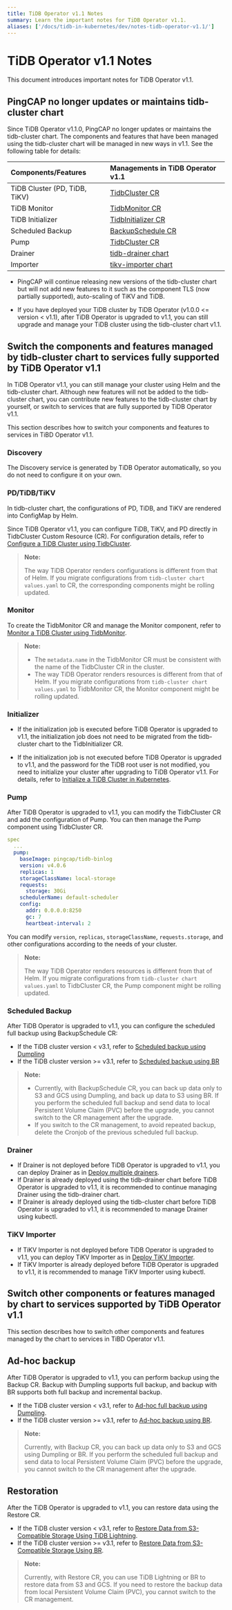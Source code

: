 ```yaml
---
title: TiDB Operator v1.1 Notes
summary: Learn the important notes for TiDB Operator v1.1.
aliases: ['/docs/tidb-in-kubernetes/dev/notes-tidb-operator-v1.1/']
---
```


# TiDB Operator v1.1 Notes

This document introduces important notes for TiDB Operator v1.1.

## PingCAP no longer updates or maintains tidb-cluster chart

Since TiDB Operator v1.1.0, PingCAP no longer updates or maintains the tidb-cluster chart. The components and features that have been managed using the tidb-cluster chart will be managed in new ways in v1.1. See the following table for details:

| Components/Features | Managements in TiDB Operator v1.1 |
| :--- | :--- |
| TiDB Cluster (PD, TiDB, TiKV) | [TidbCluster CR](https://github.com/pingcap/tidb-operator/blob/master/docs/api-references/docs.md) |
| TiDB Monitor | [TidbMonitor CR](https://github.com/pingcap/tidb-operator/blob/master/manifests/monitor/tidb-monitor.yaml) |
| TiDB Initializer | [TidbInitializer CR](https://github.com/pingcap/tidb-operator/blob/master/manifests/initializer/tidb-initializer.yaml) |
| Scheduled Backup | [BackupSchedule CR](https://github.com/pingcap/tidb-operator/blob/master/manifests/backup/backup-schedule-aws-s3-br.yaml) |
| Pump | [TidbCluster CR](https://github.com/pingcap/tidb-operator/blob/master/docs/api-references/docs.md) |
| Drainer | [tidb-drainer chart](https://github.com/pingcap/tidb-operator/tree/master/charts/tidb-drainer) |
| Importer | [tikv-importer chart](https://github.com/pingcap/tidb-operator/tree/master/charts/tikv-importer) |

- PingCAP will continue releasing new versions of the tidb-cluster chart but will not add new features to it such as the component TLS (now partially supported), auto-scaling of TiKV and TiDB.

- If you have deployed your TiDB cluster by TiDB Operator (v1.0.0 <= version < v1.1), after TiDB Operator is upgraded to v1.1, you can still upgrade and manage your TiDB cluster using the tidb-cluster chart v1.1.

## Switch the components and features managed by tidb-cluster chart to services fully supported by TiDB Operator v1.1

In TiDB Operator v1.1, you can still manage your cluster using Helm and the tidb-cluster chart. Although new features will not be added to the tidb-cluster chart, you can contribute new features to the tidb-cluster chart by yourself, or switch to services that are fully supported by TiDB Operator v1.1.

This section describes how to switch your components and features to services in TiBD Operator v1.1.

### Discovery

The Discovery service is generated by TiDB Operator automatically, so you do not need to configure it on your own.

### PD/TiDB/TiKV

In tidb-cluster chart, the configurations of PD, TiDB, and TiKV are rendered into ConfigMap by Helm.

Since TiDB Operator v1.1, you can configure TiDB, TiKV, and PD directly in TidbCluster Custom Resource (CR). For configuration details, refer to [Configure a TiDB Cluster using TidbCluster](configure-a-tidb-cluster.md).

> **Note:**
>
> The way TiDB Operator renders configurations is different from that of Helm. If you migrate configurations from `tidb-cluster chart values.yaml` to CR, the corresponding components might be rolling updated.

### Monitor

To create the TidbMonitor CR and manage the Monitor component, refer to [Monitor a TiDB Cluster using TidbMonitor](monitor-using-tidbmonitor.md).

> **Note:**
>
> * The `metadata.name` in the TidbMonitor CR must be consistent with the name of the TidbCluster CR in the cluster.
> * The way TiDB Operator renders resources is different from that of Helm. If you migrate configurations from `tidb-cluster chart values.yaml` to TidbMonitor CR, the Monitor component might be rolling updated.

### Initializer

- If the initialization job is executed before TiDB Operator is upgraded to v1.1, the initialization job does not need to be migrated from the tidb-cluster chart to the TidbInitializer CR.

- If the initialization job is not executed before TiDB Operator is upgraded to v1.1, and the password for the TiDB root user is not modified, you need to initialize your cluster after upgrading to TiDB Operator v1.1. For details, refer to [Initialize a TiDB Cluster in Kubernetes](initialize-a-cluster.md).

### Pump

After TiDB Operator is upgraded to v1.1, you can modify the TidbCluster CR and add the configuration of Pump. You can then manage the Pump component using TidbCluster CR.

``` yaml
spec
  ...
  pump:
    baseImage: pingcap/tidb-binlog
    version: v4.0.6
    replicas: 1
    storageClassName: local-storage
    requests:
      storage: 30Gi
    schedulerName: default-scheduler
    config:
      addr: 0.0.0.0:8250
      gc: 7
      heartbeat-interval: 2
```

You can modify `version`, `replicas`, `storageClassName`, `requests.storage`, and other configurations according to the needs of your cluster.

> **Note:**
>
> The way TiDB Operator renders resources is different from that of Helm. If you migrate configurations from `tidb-cluster chart values.yaml` to TidbCluster CR, the Pump component might be rolling updated.

### Scheduled Backup

After TiDB Operator is upgraded to v1.1, you can configure the scheduled full backup using BackupSchedule CR:

- If the TiDB cluster version < v3.1, refer to [Scheduled backup using Dumpling](backup-to-s3.md#scheduled-full-backup-to-s3-compatible-storage)
- If the TiDB cluster version >= v3.1, refer to [Scheduled backup using BR](backup-to-aws-s3-using-br.md#scheduled-full-backup)

> **Note:**
>
> - Currently, with BackupSchedule CR, you can back up data only to S3 and GCS using Dumpling, and back up data to S3 using BR. If you perform the scheduled full backup and send data to local Persistent Volume Claim (PVC) before the upgrade, you cannot switch to the CR management after the upgrade.
> - If you switch to the CR management, to avoid repeated backup, delete the Cronjob of the previous scheduled full backup.

### Drainer

- If Drainer is not deployed before TiDB Operator is upgraded to v1.1, you can deploy Drainer as in [Deploy multiple drainers](deploy-tidb-binlog.md#deploy-drainer).
- If Drainer is already deployed using the tidb-drainer chart before TiDB Operator is upgraded to v1.1, it is recommended to continue managing Drainer using the tidb-drainer chart.
- If Drainer is already deployed using the tidb-cluster chart before TiDB Operator is upgraded to v1.1, it is recommended to manage Drainer using kubectl.

### TiKV Importer

- If TiKV Importer is not deployed before TiDB Operator is upgraded to v1.1, you can deploy TiKV Importer as in [Deploy TiKV Importer](restore-data-using-tidb-lightning.md#deploy-tikv-importer).
- If TiKV Importer is already deployed before TiDB Operator is upgraded to v1.1, it is recommended to manage TiKV Importer using kubectl.

## Switch other components or features managed by chart to services supported by TiDB Operator v1.1

This section describes how to switch other components and features managed by the chart to services in TiBD Operator v1.1.

## Ad-hoc backup

After TiDB Operator is upgraded to v1.1, you can perform backup using the Backup CR. Backup with Dumpling supports full backup, and backup with BR supports both full backup and incremental backup.

- If the TiDB cluster version < v3.1, refer to [Ad-hoc full backup using Dumpling](backup-to-s3.md#ad-hoc-full-backup-to-s3-compatible-storage).
- If the TiDB cluster version >= v3.1, refer to [Ad-hoc backup using BR](backup-to-aws-s3-using-br.md#ad-hoc-backup).

> **Note:**
>
> Currently, with Backup CR, you can back up data only to S3 and GCS using Dumpling or BR. If you perform the scheduled full backup and send data to local Persistent Volume Claim (PVC) before the upgrade, you cannot switch to the CR management after the upgrade.

## Restoration

After the TiDB Operator is upgraded to v1.1, you can restore data using the Restore CR.

- If the TiDB cluster version < v3.1, refer to [Restore Data from S3-Compatible Storage Using TiDB Lightning](restore-from-s3.md).
- If the TiDB cluster version >= v3.1, refer to [Restore Data from S3-Compatible Storage Using BR](restore-from-aws-s3-using-br.md).

> **Note:**
>
> Currently, with Restore CR, you can use TiDB Lightning or BR to restore data from S3 and GCS. If you need to restore the backup data from local Persistent Volume Claim (PVC), you cannot switch to the CR management.
